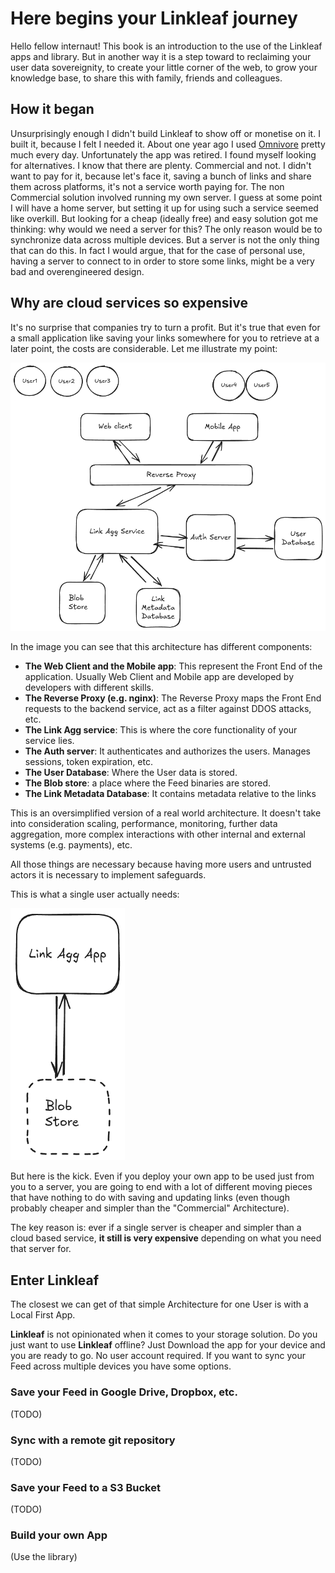 # Here begins your Linkleaf journey

Hello fellow internaut! This book is an introduction to the use of the Linkleaf apps and library. But in another way it is a step toward to reclaiming your user data sovereignity, to create your little corner of the web, to grow your knowledge base, to share this with family, friends and colleagues.

## How it began

Unsurprisingly enough I didn't build Linkleaf to show off or monetise on it. I built it, because I felt I needed it.
About one year ago I used [Omnivore]() pretty much every day. Unfortunately the app was retired. I found myself looking for alternatives. I know that there are plenty. Commercial and not.
I didn't want to pay for it, because let's face it, saving a bunch of links and share them across platforms, it's not a service worth paying for.
The non Commercial solution involved running my own server. I guess at some point I will have a home server, but setting it up for using such a service seemed like overkill.
But looking for a cheap (ideally free) and easy solution got me thinking: why would we need a server for this? The only reason would be to synchronize data across multiple devices. But a server is not the only thing that can do this.
In fact I would argue, that for the case of personal use, having a server to connect to in order to store some links, might be a very bad and overengineered design.

## Why are cloud services so expensive
It's no surprise that companies try to turn a profit. But it's true that even for a small application like saving your links somewhere for you to retrieve at a later point, the costs are considerable.
Let me illustrate my point:

![Oversimplified sample architecture](Link-Agg-Cloud-Arch.png)

In the image you can see that this architecture has different components:

- **The Web Client and the Mobile app**: This represent the Front End of the application. Usually Web Client and Mobile app are developed by developers with different skills.
- **The Reverse Proxy (e.g. nginx)**: The Reverse Proxy maps the Front End requests to the backend service, act as a filter against DDOS attacks, etc.
- **The Link Agg service**: This is where the core functionality of your service lies.
- **The Auth server**: It authenticates and authorizes the users. Manages sessions, token expiration, etc.
- **The User Database**: Where the User data is stored.
- **The Blob store**: a place where the Feed binaries are stored.
- **The Link Metadata Database**: It contains metadata relative to the links

This is an oversimplified version of a real world architecture. It doesn't take into consideration scaling, performance, monitoring, further data aggregation, more complex interactions with other internal and external systems (e.g. payments), etc.

All those things are necessary because having more users and untrusted actors it is necessary to implement safeguards.

This is what a single user actually needs:

![Single user architecture](Link-Agg-Single-User.png)

But here is the kick. Even if you deploy your own app to be used just from you to a server, you are going to end with a lot of different moving pieces that have nothing to do with saving and updating links (even though probably cheaper and simpler than the "Commercial" Architecture).

The key reason is: ever if a single server is cheaper and simpler than a cloud based service, **it still is very expensive** depending on what you need that server for.

## Enter Linkleaf
The closest we can get of that simple Architecture for one User is with a Local First App.

**Linkleaf** is not opinionated when it comes to your storage solution.
Do you just want to use **Linkleaf** offline? Just Download the app for your device and you are ready to go. No user account required.
If you want to sync your Feed across multiple devices you have some options.

### Save your Feed in Google Drive, Dropbox, etc.
(TODO)

### Sync with a remote git repository
(TODO)

### Save your Feed to a S3 Bucket
(TODO)

### Build your own App
(Use the library)
